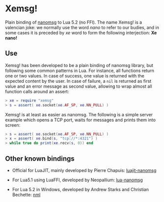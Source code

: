 # Xemsg!

Plain binding of [nanomsg](https://github.com/nanomsg/nanomsg) to Lua 5.2 (no
FFI). The name Xemsg! is a valencian joke: we normally use the word *nano* to
refer to our budies, and in some cases it is preceded by *xe* word to form the
following interjection: **Xe nano!**

## Use

Xemsg! has been developed to be a plain binding of nanomsg library, but
following some common patterns in Lua. For instance, all functions return one or
two values. In case of success, one value is returned with the expected content
by the user. In case of failure, a `nil` is returned as first value and an error
message as second value, allowing to wrap almost all function calls around an
assert:

```Lua
> xe = require "xemsg"
> s = assert( xe.socket(xe.AF_SP, xe.NN_PULL) )
```

Xemsg! is at least as easier as nanomsg. The following is a simple server
example which opens a TCP port, waits for messages and prints them into screen:

```Lua
> s = assert( xe.socket(xe.AF_SP, xe.NN_PULL) )
> x = assert( xe.bind(s, "tcp://*:4321") )
> while true do print(xe.recv(s, 0)) end
```

## Other known bindings

- Official for LuaJIT, mainly developed by Pierre Chapuis:
  [luajit-nanomsg](https://github.com/nanomsg/luajit-nanomsg)

- For Lua5.1 using LuaFFI, developed by Neopallium:
  [lua-nanomsg](https://github.com/Neopallium/lua-nanomsg)

- For Lua 5.2 in Windows, developed by Andrew Starks and Christian Bechette:
  [nml](https://github.com/trms/nml)
